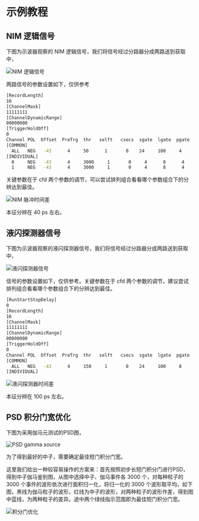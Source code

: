 <!-- EXAMPLE.md --- 
;; 
;; Description: 
;; Author: Hongyi Wu(吴鸿毅)
;; Email: wuhongyi@qq.com 
;; Created: 五 1月 18 23:47:43 2019 (+0800)
;; Last-Updated: 六 1月 19 20:07:52 2019 (+0800)
;;           By: Hongyi Wu(吴鸿毅)
;;     Update #: 5
;; URL: http://wuhongyi.cn -->

# 示例教程

<!-- toc -->

## NIM 逻辑信号

下图为示波器观察的 NIM 逻辑信号，我们将信号经过分路器分成两路送到获取中，

![NIM 逻辑信号](/img/NIM_INPUT.png)

两路信号的参数设置如下，仅供参考

```bash
[RecordLength]
16
[ChannelMask]
11111111
[ChannelDynamicRange]
00000000
[TriggerHoldOff]
0
Channel POL  Offset  PreTrg  thr   selft   csecs  sgate  lgate  pgate   tvaw   nsbl  discr  cfdf   cfdd   trgc  
[COMMON]
  ALL   NEG   -43      4     50      1       0    24     100     4       50     1     0     3      3      1
[INDIVIDUAL]
  0     NEG   -43      4     3000     1       0     4      8      4       0     1     0     2      1      1
  1     NEG   -43      4     3000     1       0     4      8      4       0     1     0     2      1      1
```

关键参数在于 cfd 两个参数的调节，可以尝试排列组合看看哪个参数组合下的分辨达到最佳。

![NIM 脉冲时间差](/img/nim_timediff.png)

本征分辨在 40 ps 左右。

## 液闪探测器信号

下图为示波器观察的液闪探测器信号，我们将信号经过分路器分成两路送到获取中，

![液闪探测器信号](/img/liqdetsignal.png)

信号的参数设置如下，仅供参考。关键参数在于 cfd 两个参数的调节，建议尝试排列组合看看哪个参数组合下的分辨达到最佳。

```bash
[RunStartStopDelay]
0
[RecordLength]
16
[ChannelMask]
11111111
[ChannelDynamicRange]
00000000
[TriggerHoldOff]
0
Channel POL  Offset  PreTrg  thr   selft   csecs  sgate  lgate  pgate   tvaw   nsbl  discr  cfdf   cfdd   trgc  
[COMMON]
  ALL   NEG   -43      4     150     1       0    24     100     8       50     1     0     3      2      1
[INDIVIDUAL]
```


![液闪探测器时间差](/img/gammasource_100ps.png)

本征分辨在 100 ps 左右。

## PSD 积分门宽优化

下图为采用伽马元测试的PSD图，

![PSD gamma source](/img/gammasource_psd.png)

为了得到最好的中子，需要确定最佳短门积分门宽。

这里我们给出一种较容易操作的方案来：首先按照初步长短门积分门进行PSD，得到中子伽马鉴别图，从图中选择中子、伽马事件各 3000 个，对每种粒子的 3000 个事件的波形依次进行面积归一化，将归一化的 3000 个波形取平均，如下图，黑线为伽马粒子的波形，红线为中子的波形，对两种粒子的波形作差，得到图中蓝线，为两种粒子的差异。途中两个绿线指示范围即为最佳短门积分门宽。

![积分门优化](/img/neutrongammagate.jpg)




<!-- EXAMPLE.md ends here -->
